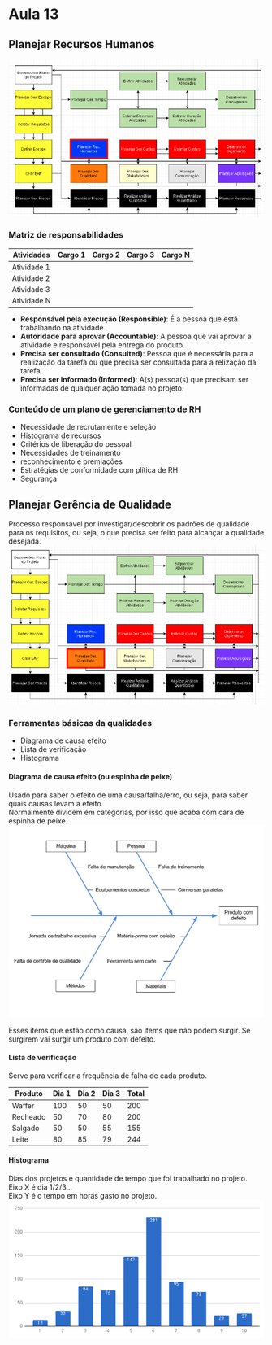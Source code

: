 # Aula 13

## Planejar Recursos Humanos
![Planejar Recursos Humanos](1.PNG)  

### Matriz de responsabilidades  

| Atividades  | Cargo 1 | Cargo 2 | Cargo 3 | Cargo N |
| ----------- | ------- | ------- | ------- | ------- |
| Atividade 1 |         |         |         |         |
| Atividade 2 |         |         |         |         |
| Atividade 3 |         |         |         |         |
| Atividade N |         |         |         |         |

* **Responsável pela execução (Responsible)**: É a pessoa que está trabalhando na atividade.  
* **Autoridade para aprovar (Accountable)**: A pessoa que vai aprovar a atividade e responsável pela entrega do produto.
* **Precisa ser consultado (Consulted)**: Pessoa que é necessária para a realização da tarefa ou que precisa ser consultada para a relização da tarefa.  
* **Precisa ser informado (Informed)**: A(s) pessoa(s) que precisam ser informadas de qualquer ação tomada no projeto.  

### Conteúdo de um plano de gerenciamento de RH
* Necessidade de recrutamente e seleção
* Histograma de recursos
* Critérios de liberação do pessoal
* Necessidades de treinamento
* reconhecimento e premiações
* Estratégias de conformidade com plítica de RH
* Segurança

## Planejar Gerência de Qualidade
Processo responsável por investigar/descobrir os padrões de qualidade para os requisitos, ou seja, o que precisa ser feito para alcançar a qualidade desejada.  
![Planejar Gerência de Qualidade](2.PNG)

### Ferramentas básicas da qualidades

* Diagrama de causa efeito  
* Lista de verificação  
* Histograma  

#### Diagrama de causa efeito (ou espinha de peixe)
Usado para saber o efeito de uma causa/falha/erro, ou seja, para saber quais causas levam a efeito.  
Normalmente dividem em categorias, por isso que acaba com cara de espinha de peixe.  
![Espinha de peixe](3.jpg)  

Esses items que estão como causa, são items que não podem surgir. Se surgirem vai surgir um produto com defeito.  

#### Lista de verificação
Serve para verificar a frequência de falha de cada produto.  

| Produto  | Dia 1 | Dia 2 | Dia 3 | Total |
| -------- | ----- | ----- | ----- | ----- |
| Waffer   | 100   | 50    | 50    | 200   |
| Recheado | 50    | 70    | 80    | 200   |
| Salgado  | 50    | 50    | 55    | 155   |
| Leite    | 80    | 85    | 79    | 244   |

#### Histograma
Dias dos projetos e quantidade de tempo que foi trabalhado no projeto.  
Eixo X é dia 1/2/3...  
Eixo Y é o tempo em horas gasto no projeto.  
![Histograma](4.PNG)  

